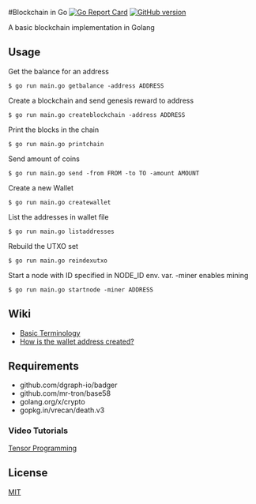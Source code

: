 #Blockchain in Go
[![Go Report Card](https://goreportcard.com/badge/github.com/ibrahimsn98/blockchain-in-go)](https://goreportcard.com/report/github.com/ibrahimsn98/blockchain-in-go)
[![GitHub version](https://badge.fury.io/gh/ibrahimsn98%2Fblockchain-in-go.svg)](https://badge.fury.io/gh/ibrahimsn98%2Fblockchain-in-go)

A basic blockchain implementation in Golang

## Usage
Get the balance for an address
```
$ go run main.go getbalance -address ADDRESS
```

Create a blockchain and send genesis reward to address
```
$ go run main.go createblockchain -address ADDRESS
```

Print the blocks in the chain
```
$ go run main.go printchain
```

Send amount of coins
```
$ go run main.go send -from FROM -to TO -amount AMOUNT
```

Create a new Wallet
```
$ go run main.go createwallet
```

List the addresses in wallet file
```
$ go run main.go listaddresses
```

Rebuild the UTXO set
```
$ go run main.go reindexutxo
```

Start a node with ID specified in NODE_ID env. var. -miner enables mining
```
$ go run main.go startnode -miner ADDRESS
```

## Wiki
- [Basic Terminology](https://github.com/ibrahimsn98/blockchain-in-go/wiki/Basic-Terminology)
- [How is the wallet address created?](https://github.com/ibrahimsn98/blockchain-in-go/wiki/How-is-the-wallet-address-created%3F)


## Requirements
- github.com/dgraph-io/badger
- github.com/mr-tron/base58
- golang.org/x/crypto
- gopkg.in/vrecan/death.v3


### Video Tutorials
[Tensor Programming](https://www.youtube.com/channel/UCYqCZOwHbnPwyjawKfE21wg)

## License
[MIT](https://choosealicense.com/licenses/mit/)

